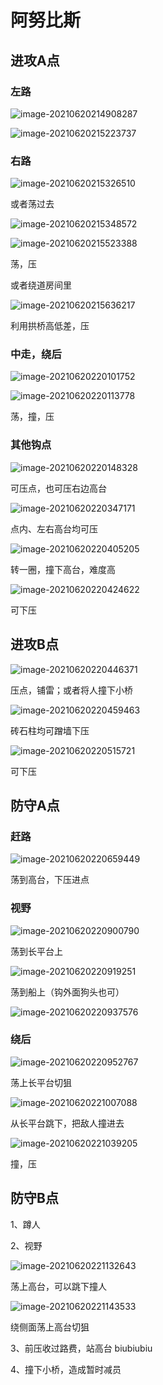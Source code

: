 # 阿努比斯

## 进攻A点

### 左路

![image-20210620214908287](http://markdown-1303167219.cos.ap-shanghai.myqcloud.com/image-20210620214908287.png)

![image-20210620215223737](http://markdown-1303167219.cos.ap-shanghai.myqcloud.com/image-20210620215223737.png)

### 右路

![image-20210620215326510](http://markdown-1303167219.cos.ap-shanghai.myqcloud.com/image-20210620215326510.png)

或者荡过去

![image-20210620215348572](http://markdown-1303167219.cos.ap-shanghai.myqcloud.com/image-20210620215348572.png)

![image-20210620215523388](http://markdown-1303167219.cos.ap-shanghai.myqcloud.com/image-20210620215523388.png)

荡，压

或者绕道房间里

![image-20210620215636217](http://markdown-1303167219.cos.ap-shanghai.myqcloud.com/image-20210620215636217.png)

利用拱桥高低差，压

### 中走，绕后

![image-20210620220101752](http://markdown-1303167219.cos.ap-shanghai.myqcloud.com/image-20210620220101752.png)

![image-20210620220113778](http://markdown-1303167219.cos.ap-shanghai.myqcloud.com/image-20210620220113778.png)

荡，撞，压

### 其他钩点

![image-20210620220148328](http://markdown-1303167219.cos.ap-shanghai.myqcloud.com/image-20210620220148328.png)

可压点，也可压右边高台

![image-20210620220347171](http://markdown-1303167219.cos.ap-shanghai.myqcloud.com/image-20210620220347171.png)

点内、左右高台均可压

![image-20210620220405205](http://markdown-1303167219.cos.ap-shanghai.myqcloud.com/image-20210620220405205.png)

转一圈，撞下高台，难度高

![image-20210620220424622](http://markdown-1303167219.cos.ap-shanghai.myqcloud.com/image-20210620220424622.png)

可下压

## 进攻B点

![image-20210620220446371](http://markdown-1303167219.cos.ap-shanghai.myqcloud.com/image-20210620220446371.png)

压点，铺雷；或者将人撞下小桥

![image-20210620220459463](http://markdown-1303167219.cos.ap-shanghai.myqcloud.com/image-20210620220459463.png)

砖石柱均可蹭墙下压

![image-20210620220515721](http://markdown-1303167219.cos.ap-shanghai.myqcloud.com/image-20210620220515721.png)

可下压

## 防守A点

### 赶路

![image-20210620220659449](http://markdown-1303167219.cos.ap-shanghai.myqcloud.com/image-20210620220659449.png)

荡到高台，下压进点

### 视野

![image-20210620220900790](http://markdown-1303167219.cos.ap-shanghai.myqcloud.com/image-20210620220900790.png)

荡到长平台上

![image-20210620220919251](http://markdown-1303167219.cos.ap-shanghai.myqcloud.com/image-20210620220919251.png)

荡到船上（钩外面狗头也可）

![image-20210620220937576](http://markdown-1303167219.cos.ap-shanghai.myqcloud.com/image-20210620220937576.png)

### 绕后

![image-20210620220952767](http://markdown-1303167219.cos.ap-shanghai.myqcloud.com/image-20210620220952767.png)

荡上长平台切狙

![image-20210620221007088](http://markdown-1303167219.cos.ap-shanghai.myqcloud.com/image-20210620221007088.png)

从长平台跳下，把敌人撞进去

![image-20210620221039205](http://markdown-1303167219.cos.ap-shanghai.myqcloud.com/image-20210620221039205.png)

撞，压

## 防守B点

1、蹲人

2、视野

![image-20210620221132643](http://markdown-1303167219.cos.ap-shanghai.myqcloud.com/image-20210620221132643.png)

荡上高台，可以跳下撞人

![image-20210620221143533](http://markdown-1303167219.cos.ap-shanghai.myqcloud.com/image-20210620221143533.png)

绕侧面荡上高台切狙

3、前压收过路费，站高台 biubiubiu

4、撞下小桥，造成暂时减员